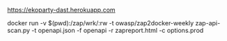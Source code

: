 https://ekoparty-dast.herokuapp.com


docker run -v $(pwd):/zap/wrk/:rw -t owasp/zap2docker-weekly zap-api-scan.py -t openapi.json -f openapi -r zapreport.html -c options.prod